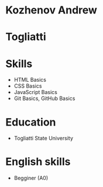 # Kozhenov Andrew
# Togliatti
# Skills
* HTML Basics
* CSS Basics
* JavaScript Basics
* Git Basics, GitHub Basics 
# Education
* Togliatti State University
# English skills 
* Begginer (A0)
